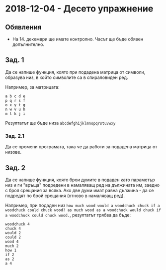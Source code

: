 # 2018-12-04 - Десето упражнение

## Обявления

- На 14. декември ще имате контролно. Часът ще бъде обявен допълнително.

## Зад. 1

Да се напише функция, която при подадена матрица от символи, образува низ, в който символите са в спираловиден ред.

Например, за матрицата:

```
a b c d e
p q r s f
o x y t g
n w v u h
m l k j i
```

Резултатът ще бъде низа `abcdefghijklmnopqrstuvwxy`

### Зад. 2.1

Да се промени програмата, така че да работи за подадена матрица от низове.

## Зад. 2

Да се напише функция, която брои думите в подаден като параметър низ и ги "връща" подредени в намаляващ ред на дължината им, заедно с броя срещания за всяка. Ако две думи имат равна дължина - да се подредят по брой срещания (отново в намаляващ ред).

Например, при подаден низ `how much wood would a woodchuck chuck if a woodchuck could chuck wood? as much wood as a woodchuck would chuck if a woodchuck could chuck wood.`, резултатът трябва да бъде:

```
woodchuck 4
chuck 4
would 2
could 2
wood 4
much 2
how 1
if 2
as 2
a 4
```
